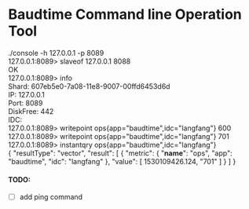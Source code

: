 # Baudtime Command line Operation Tool

./console -h 127.0.0.1 -p 8089                                                
127.0.0.1:8089> slaveof 127.0.0.1 8088                                        
OK                                                                            
127.0.0.1:8089> info                                                          
Shard: 607eb5e0-7a08-11e8-9007-00ffd6453d6d                                   
IP: 127.0.0.1                                                                 
Port: 8089                                                                    
DiskFree: 442                                                                 
IDC:                                                                          
127.0.0.1:8089> writepoint ops{app="baudtime",idc="langfang"} 600             
127.0.0.1:8089> writepoint ops{app="baudtime",idc="langfang"} 701                       
127.0.0.1:8089> instantqry ops{app="baudtime",idc="langfang"}                   
{
        "resultType": "vector",
        "result": [
                {
                        "metric": {
                                "__name__": "ops",
                                "app": "baudtime",
                                "idc": "langfang"
                        },
                        "value": [
                                1530109426.124,
                                "701"
                        ]
                }
        ]
}
#### TODO:
- [ ] add ping command